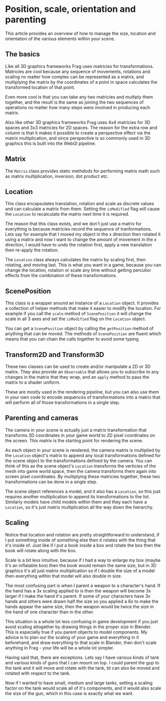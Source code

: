# Position, scale, orientation and parenting
This article provides an overview of how to manage the size, location and 
orientation of the various elements within your scene.

## The basics
Like all 3D graphics frameworks Frag uses matricies for transformations.
Matricies are cool because any sequence of movements, rotations and scaling 
no matter how complex can be represented as a matrix, and multiplying the
matrix by the coordinates of a point in space calculates the transformed
location of that point.

Even more cool is that you can take any two matricies and multiply them
together, and the result is the same as joining the two sequences of
operations no matter how many steps were involved in producing each matrix.

Also like other 3D graphics frameworks Frag uses 4x4 matricies for 3D
spaces and 3x3 matricies for 2D spaces. The reason for the extra row and
column is that it makes it possible to create a perspective effect via
the matrix multiplication, and since perspective is so commonly used in
3D graphics this is built into the WebGl pipeline.

## Matrix
The `Matrix` class provides static methdods for performing matrix math
such as matrix multiplication, inversion, dot product etc.

## Location
This class encapsulates translation, rotation and scale as discrete values
and can calculate a matrix from them. Setting the `isModified` flag will
cause the `Location` to recalculate the matrix next time it is required.

The reason that this class exists, and we don't just use a matrix for 
everything is because matricies record the sequence of tranformations. Lets 
say for example that I moved my object in the x direction then rotated it
using a matrix and now I want to change the amount of movement in the x 
direction, I would have to undo the rotation first, apply a new translation
then re-apply the rotation.

The `Location` class always calculates the matrix by scaling first, then
rotating, and moving last. This is what you want in a game, because you
can change the location, rotation or scale any time without getting perculior
effects from the combination of these transformations.

## ScenePosition
This class is a wrapper around an instance of a `Location` object. It
provides a collection of helper methods that make it easier to modify
the location. For example if you call the `scale` method of `ScenePosition`
it will change the scale in all 3 axes and set the `isModified` flag on
the `Location` object.

You can get a `ScenePosition` object by calling the `getPosition` method
of anything that can be moved. The methods of `ScenePosition` are fluent
which means that you can chain the calls together to avoid some typing.

## Transform2D and Transform3D
These two classes can be used to create and/or manipulate a 2D or 3D matrix.
They also provide an `Observable` that allows you to subscribe to any changes
in the matrix that they wrap, and an `apply` method to pass the matrix to
a shader uniform.

These are mostly used in the rendering pipeline, but you can also use them
in your own code to encode sequences of transformations into a matrix that
will perform all of those transformations in a single step.

## Parenting and cameras
The camera in your scene is actually just a matrix transformation that
transforms 3D coordinates in your game world to 2D pixel coordinates on
the screen. This matrix is the starting point for rendering the scene.

As each object in your scene is rendered, the camera matrix is multiplied
by the `Location` object's matrix to append any local transformations
defined for the scene object to the transformations defined by the camera.
You can think of this as the scene object's `Location` transforms the
verticies of the mesh into game world space, then the camera transforms them
again into screen pixel coordinates. By multiplying these matricies
together, these two transformations can be done in a single step.

The scene object references a model, and it also has a `Location`, so this
just requires another multiplication to append its transformations to
the list. Similarly models have child models within them and they each have
a `Location`, so it's just matrix multiplication all the way down the
hierarchy.

## Scaling
Notice that location and rotation are pretty straightforward to understand,
if I put something inside of something else then it rotates with the thing
that it's inside of. Just like if I put a book inside a box and rotate
the box then the book will rotate along with the box.

Scale is a bit less intuitive, because if I had a way to enlarge my 
box (maybe it's an inflatable box) then the book would remain the same 
size, but in 3D graphics it's all just matrix multiplication so if I 
double the size of a model then everything within that model will also 
double in size.

The most confusing part is when I parent a weapon to a character's hand.
If the hand has a 3x scaling applied to is then the weapon will become
3x larger if I make the hand it's parent. If some of your characters have
3x hands and others were drawn half the size so you applied a 6x to make
the hands appear the same size, then the weapon would be twice the size
in the hand of one character than in the other.

This situation is a whole lot less confusing in game development if you
just avoid scaling altogether by drawing things in the proper size in
Blender. This is especially true if you parent objects to model components.
My advice is to plan our the scaling of your game and everything in it
beforehand, and draw everything to that scale in Blander, then don't scale
anything in Frag - your life will be a whole lot simpler.

Having said that, there are exceptions. Lets say I have various kinds of
tank and various kinds of guns that I can mount on top. I could parent
the gup to the tank and it will move and rotate with the tank, bt can also
be moved and rotated with respect to the tank.

Now if I wanted to have small, medium and large tanks, setting a scaling
factor on the tank would scale all of it's components, and it would also
scale the size of the gun, which in this case is exactly what we want.